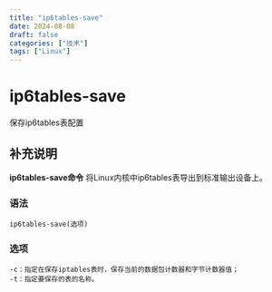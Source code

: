 ```yaml
---
title: "ip6tables-save"
date: 2024-08-08
draft: false
categories: ["技术"]
tags: ["Linux"]
---
```

ip6tables-save
===

保存ip6tables表配置

## 补充说明

**ip6tables-save命令** 将Linux内核中ip6tables表导出到标准输出设备上。

###  语法

```shell
ip6tables-save(选项)
```

###  选项

```shell
-c：指定在保存iptables表时，保存当前的数据包计数器和字节计数器值；
-t：指定要保存的表的名称。
```


